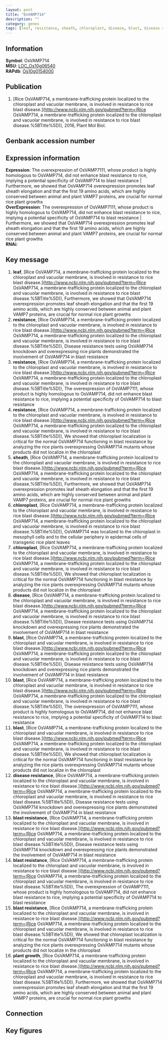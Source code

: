```yaml
---
layout: post
title: "OsVAMP714"
description: ""
category: genes
tags: [leaf, resistance, sheath, chloroplast, disease, blast, disease resistance, blast resistance, plant growth, Gene]
---
```


## Information
__Symbol__: OsVAMP714  
__MSU__: [LOC_Os10g06540](http://rice.plantbiology.msu.edu/cgi-bin/ORF_infopage.cgi?orf=LOC_Os10g06540)  
__RAPdb__: [Os10g0154000](http://rapdb.dna.affrc.go.jp/viewer/gbrowse_details/irgsp1?name=Os10g0154000)  

## Publication
1. [Rice OsVAMP714, a membrane-trafficking protein localized to the chloroplast and vacuolar membrane, is involved in resistance to rice blast disease.](http://www.ncbi.nlm.nih.gov/pubmed?term=(Rice OsVAMP714, a membrane-trafficking protein localized to the chloroplast and vacuolar membrane, is involved in resistance to rice blast disease.%5BTitle%5D)), 2016, Plant Mol Biol.

## Genbank accession number

## Expression information
__Expression__: The overexpression of OsVAMP7111, whose product is highly homologous to OsVAMP714, did not enhance blast resistance to rice, implying a potential specificity of OsVAMP714 to blast resistance |  Furthermore, we showed that OsVAMP714 overexpression promotes leaf sheath elongation and that the first 19 amino acids, which are highly conserved between animal and plant VAMP7 proteins, are crucial for normal rice plant growths  
__OverExpression__: The overexpression of OsVAMP7111, whose product is highly homologous to OsVAMP714, did not enhance blast resistance to rice, implying a potential specificity of OsVAMP714 to blast resistance |  Furthermore, we showed that OsVAMP714 overexpression promotes leaf sheath elongation and that the first 19 amino acids, which are highly conserved between animal and plant VAMP7 proteins, are crucial for normal rice plant growths  
__RNAi__:  

## Key message
1. __leaf__, [Rice OsVAMP714, a membrane-trafficking protein localized to the chloroplast and vacuolar membrane, is involved in resistance to rice blast disease.](http://www.ncbi.nlm.nih.gov/pubmed?term=(Rice OsVAMP714, a membrane-trafficking protein localized to the chloroplast and vacuolar membrane, is involved in resistance to rice blast disease.%5BTitle%5D)),  Furthermore, we showed that OsVAMP714 overexpression promotes leaf sheath elongation and that the first 19 amino acids, which are highly conserved between animal and plant VAMP7 proteins, are crucial for normal rice plant growths
2. __resistance__, [Rice OsVAMP714, a membrane-trafficking protein localized to the chloroplast and vacuolar membrane, is involved in resistance to rice blast disease.](http://www.ncbi.nlm.nih.gov/pubmed?term=(Rice OsVAMP714, a membrane-trafficking protein localized to the chloroplast and vacuolar membrane, is involved in resistance to rice blast disease.%5BTitle%5D)),  Disease resistance tests using OsVAMP714 knockdown and overexpressing rice plants demonstrated the involvement of OsVAMP714 in blast resistance
3. __resistance__, [Rice OsVAMP714, a membrane-trafficking protein localized to the chloroplast and vacuolar membrane, is involved in resistance to rice blast disease.](http://www.ncbi.nlm.nih.gov/pubmed?term=(Rice OsVAMP714, a membrane-trafficking protein localized to the chloroplast and vacuolar membrane, is involved in resistance to rice blast disease.%5BTitle%5D)),  The overexpression of OsVAMP7111, whose product is highly homologous to OsVAMP714, did not enhance blast resistance to rice, implying a potential specificity of OsVAMP714 to blast resistance
4. __resistance__, [Rice OsVAMP714, a membrane-trafficking protein localized to the chloroplast and vacuolar membrane, is involved in resistance to rice blast disease.](http://www.ncbi.nlm.nih.gov/pubmed?term=(Rice OsVAMP714, a membrane-trafficking protein localized to the chloroplast and vacuolar membrane, is involved in resistance to rice blast disease.%5BTitle%5D)),  We showed that chloroplast localization is critical for the normal OsVAMP714 functioning in blast resistance by analyzing the rice plants overexpressing OsVAMP714 mutants whose products did not localize in the chloroplast
5. __sheath__, [Rice OsVAMP714, a membrane-trafficking protein localized to the chloroplast and vacuolar membrane, is involved in resistance to rice blast disease.](http://www.ncbi.nlm.nih.gov/pubmed?term=(Rice OsVAMP714, a membrane-trafficking protein localized to the chloroplast and vacuolar membrane, is involved in resistance to rice blast disease.%5BTitle%5D)),  Furthermore, we showed that OsVAMP714 overexpression promotes leaf sheath elongation and that the first 19 amino acids, which are highly conserved between animal and plant VAMP7 proteins, are crucial for normal rice plant growths
6. __chloroplast__, [Rice OsVAMP714, a membrane-trafficking protein localized to the chloroplast and vacuolar membrane, is involved in resistance to rice blast disease.](http://www.ncbi.nlm.nih.gov/pubmed?term=(Rice OsVAMP714, a membrane-trafficking protein localized to the chloroplast and vacuolar membrane, is involved in resistance to rice blast disease.%5BTitle%5D)),  OsVAMP714 was localized to the chloroplast in mesophyll cells and to the cellular periphery in epidermal cells of transgenic rice plant leaves
7. __chloroplast__, [Rice OsVAMP714, a membrane-trafficking protein localized to the chloroplast and vacuolar membrane, is involved in resistance to rice blast disease.](http://www.ncbi.nlm.nih.gov/pubmed?term=(Rice OsVAMP714, a membrane-trafficking protein localized to the chloroplast and vacuolar membrane, is involved in resistance to rice blast disease.%5BTitle%5D)),  We showed that chloroplast localization is critical for the normal OsVAMP714 functioning in blast resistance by analyzing the rice plants overexpressing OsVAMP714 mutants whose products did not localize in the chloroplast
8. __disease__, [Rice OsVAMP714, a membrane-trafficking protein localized to the chloroplast and vacuolar membrane, is involved in resistance to rice blast disease.](http://www.ncbi.nlm.nih.gov/pubmed?term=(Rice OsVAMP714, a membrane-trafficking protein localized to the chloroplast and vacuolar membrane, is involved in resistance to rice blast disease.%5BTitle%5D)),  Disease resistance tests using OsVAMP714 knockdown and overexpressing rice plants demonstrated the involvement of OsVAMP714 in blast resistance
9. __blast__, [Rice OsVAMP714, a membrane-trafficking protein localized to the chloroplast and vacuolar membrane, is involved in resistance to rice blast disease.](http://www.ncbi.nlm.nih.gov/pubmed?term=(Rice OsVAMP714, a membrane-trafficking protein localized to the chloroplast and vacuolar membrane, is involved in resistance to rice blast disease.%5BTitle%5D)),  Disease resistance tests using OsVAMP714 knockdown and overexpressing rice plants demonstrated the involvement of OsVAMP714 in blast resistance
10. __blast__, [Rice OsVAMP714, a membrane-trafficking protein localized to the chloroplast and vacuolar membrane, is involved in resistance to rice blast disease.](http://www.ncbi.nlm.nih.gov/pubmed?term=(Rice OsVAMP714, a membrane-trafficking protein localized to the chloroplast and vacuolar membrane, is involved in resistance to rice blast disease.%5BTitle%5D)),  The overexpression of OsVAMP7111, whose product is highly homologous to OsVAMP714, did not enhance blast resistance to rice, implying a potential specificity of OsVAMP714 to blast resistance
11. __blast__, [Rice OsVAMP714, a membrane-trafficking protein localized to the chloroplast and vacuolar membrane, is involved in resistance to rice blast disease.](http://www.ncbi.nlm.nih.gov/pubmed?term=(Rice OsVAMP714, a membrane-trafficking protein localized to the chloroplast and vacuolar membrane, is involved in resistance to rice blast disease.%5BTitle%5D)),  We showed that chloroplast localization is critical for the normal OsVAMP714 functioning in blast resistance by analyzing the rice plants overexpressing OsVAMP714 mutants whose products did not localize in the chloroplast
12. __disease resistance__, [Rice OsVAMP714, a membrane-trafficking protein localized to the chloroplast and vacuolar membrane, is involved in resistance to rice blast disease.](http://www.ncbi.nlm.nih.gov/pubmed?term=(Rice OsVAMP714, a membrane-trafficking protein localized to the chloroplast and vacuolar membrane, is involved in resistance to rice blast disease.%5BTitle%5D)),  Disease resistance tests using OsVAMP714 knockdown and overexpressing rice plants demonstrated the involvement of OsVAMP714 in blast resistance
13. __blast resistance__, [Rice OsVAMP714, a membrane-trafficking protein localized to the chloroplast and vacuolar membrane, is involved in resistance to rice blast disease.](http://www.ncbi.nlm.nih.gov/pubmed?term=(Rice OsVAMP714, a membrane-trafficking protein localized to the chloroplast and vacuolar membrane, is involved in resistance to rice blast disease.%5BTitle%5D)),  Disease resistance tests using OsVAMP714 knockdown and overexpressing rice plants demonstrated the involvement of OsVAMP714 in blast resistance
14. __blast resistance__, [Rice OsVAMP714, a membrane-trafficking protein localized to the chloroplast and vacuolar membrane, is involved in resistance to rice blast disease.](http://www.ncbi.nlm.nih.gov/pubmed?term=(Rice OsVAMP714, a membrane-trafficking protein localized to the chloroplast and vacuolar membrane, is involved in resistance to rice blast disease.%5BTitle%5D)),  The overexpression of OsVAMP7111, whose product is highly homologous to OsVAMP714, did not enhance blast resistance to rice, implying a potential specificity of OsVAMP714 to blast resistance
15. __blast resistance__, [Rice OsVAMP714, a membrane-trafficking protein localized to the chloroplast and vacuolar membrane, is involved in resistance to rice blast disease.](http://www.ncbi.nlm.nih.gov/pubmed?term=(Rice OsVAMP714, a membrane-trafficking protein localized to the chloroplast and vacuolar membrane, is involved in resistance to rice blast disease.%5BTitle%5D)),  We showed that chloroplast localization is critical for the normal OsVAMP714 functioning in blast resistance by analyzing the rice plants overexpressing OsVAMP714 mutants whose products did not localize in the chloroplast
16. __plant growth__, [Rice OsVAMP714, a membrane-trafficking protein localized to the chloroplast and vacuolar membrane, is involved in resistance to rice blast disease.](http://www.ncbi.nlm.nih.gov/pubmed?term=(Rice OsVAMP714, a membrane-trafficking protein localized to the chloroplast and vacuolar membrane, is involved in resistance to rice blast disease.%5BTitle%5D)),  Furthermore, we showed that OsVAMP714 overexpression promotes leaf sheath elongation and that the first 19 amino acids, which are highly conserved between animal and plant VAMP7 proteins, are crucial for normal rice plant growths

## Connection

## Key figures


